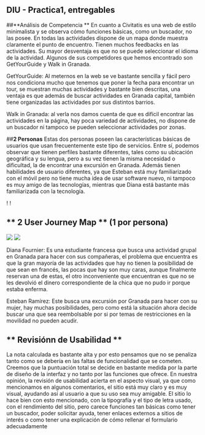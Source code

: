 ## DIU - Practica1, entregables



##**Análisis de Competencia **
En cuanto a Civitatis es una web de estilo minimalista y se observa cómo funciones básicas, como un buscador, no las posee. En todas las actividades dispone de un mapa donde muestra claramente el punto de encuentro. Tienen muchos feedbacks en las actividades. Su mayor desventaja es que no se puede seleccionar el idioma de la actividad.
Algunos de sus competidores que hemos encontrado son GetYourGuide y Walk in Granada.

GetYourGuide: Al meternos en la web se ve bastante sencilla y fácil pero nos condiciona mucho que tenemos que poner la fecha para encontrar un tour, se muestran muchas actividades y bastante bien descritas, una ventaja es que además de buscar actividades en Granada capital, también tiene organizadas las actividades por sus distintos barrios.

Walk in Granada: al verla nos damos cuenta de que es difícil encontrar las actividades en la página, hay poca variedad de actividades, no dispone de un buscador  ni tampoco se pueden seleccionar actividades por zonas.


##**2 Personas**
Estas dos personas poseen las características básicas de usuarios que usan frecuentemente este tipo de servicios. Entre sí, podemos observar que tienen perfiles bastante diferentes, tales como su ubicación geográfica y su lengua, pero a su vez tienen la misma necesidad o dificultad, la de encontrar una excursión en Granada. Además tienen habilidades de usuario diferentes, ya que Esteban está muy familiarizado con el móvil pero no tiene mucha idea de usar software nuevo, ni tampoco es muy amigo de las tecnologías, mientras que Diana está bastante más familiarizada con la tecnología.

! [](../img/Diana_Bio.png)
! [](../img/Esteban_Bio.png)


## ** 2 User Journey Map ** (1 por persona)

![](../img/Map_Diana.png)
![](../img/Map_Esteban)

Diana Fournier:
Es una estudiante francesa que busca una actividad grupal en Granada para hacer con sus compañeras,  el problema que encuentra es que la gran mayoría de las actividades que hay no tienen la posibilidad de que sean en francés, las pocas que hay son muy caras, aunque finalmente reservan una de estas, el otro inconveniente que encuentran es que no se les devolvió el dinero correspondiente de la chica que no pudo ir porque estaba enferma.

Esteban Ramírez:
Este busca una excursión por Granada para hacer con su mujer, hay muchas posibilidades, pero como está la situación ahora decide buscar una que sea reembolsable por si por temas de restricciones en la movilidad no pueden acudir.



## ** Revisiónn de Usabilidad **

La nota calculada es bastante alta y por esto pensamos que no se penaliza tanto como se debería en las faltas de funcionalidad que se cometen. Creemos que la puntuación total se decide en bastante medida por la parte de diseño de la interfaz y no tanto por las funciones que ofrece. En nuestra opinión, la revisión de usabilidad acierta en el aspecto visual, ya que como mencionamos en algunos comentarios, el sitio está muy claro y es muy visual, ayudando así al usuario a que su uso sea muy amigable. El sitio lo hace bien con esto mencionado, con la tipografía y el tipo de letra usado, con el rendimiento del sitio, pero carece funciones tan básicas como tener un buscador, poder solicitar ayuda, tener enlaces externos a sitios de interés o como tener una explicación de cómo rellenar el formulario adecuadamente

